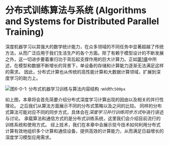 <!--Copyright © Microsoft Corporation. All rights reserved.
  适用于[License](https://github.com/microsoft/AI-System/blob/main/LICENSE)版权许可-->

# 分布式训练算法与系统 (Algorithms and Systems for Distributed Parallel Training)



深度机器学习以其强大的数学统计能力，在众多领域的不同任务中显著超越了传统方法，从而广泛应用于我们生活生产的各个方面。除了有赖于模型设计的不断发展之外，这一切进步要着重归功于背后起支撑作用的巨大计算力。正如[第1章](../%E7%AC%AC1%E7%AB%A0-%E4%BA%BA%E5%B7%A5%E6%99%BA%E8%83%BD%E7%B3%BB%E7%BB%9F%E6%A6%82%E8%BF%B0/1.4-%E6%B7%B1%E5%BA%A6%E5%AD%A6%E4%B9%A0%E6%A0%B7%E4%BE%8B%E8%83%8C%E5%90%8E%E7%9A%84%E7%B3%BB%E7%BB%9F%E9%97%AE%E9%A2%98.md)中所述，在模型和数据不断增长的背景下，单设备的存储和计算能力逐渐无法满足这样的需求。
因此，分布式计算也从传统的高性能计算和大数据计算领域，扩展到深度学习的助力上。

![图6-0-1: 分布式机器学习训练与算法内容结构 ](./img/image0.png)
:width:`500px`


如上图，本章将会首先简要介绍分布式深度学习计算出现的因由以及相关的并行性理论。
之后我们从算法方面展示不同的分布式策略以及之间的比较。
同样的分布式算法可能对应不同的同步方式，具体会在*深度学习并行训练同步方式*中进行讲述与讨论。
承载算法和通信方式的是分布式训练系统，这里我们会介绍目前流行的训练系统和使用方式。
综上技术，我们在本章中会展示现今技术如何利用分布式计算有效地组织多个计算和通信设备，提供高效的计算能力，从而满足日益增长的深度学习模型应用需求。







